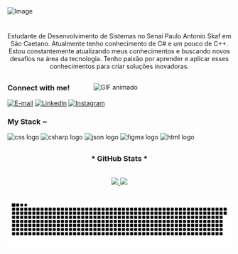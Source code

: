 

<img width="1584" height="396" alt="Image" src="https://github.com/user-attachments/assets/9c2b52f0-e9e2-4236-8283-54b1177cc7c4" />

#

<p align="center">Estudante de Desenvolvimento de Sistemas no Senai Paulo Antonio Skaf em São Caetano. Atualmente tenho conhecimento de C# e um pouco de C++.
Estou constantemente atualizando meus conhecimentos e buscando novos desafios na área da tecnologia. Tenho paixão por aprender e aplicar esses conhecimentos para criar soluções inovadoras.
  
##


  <img align="right" src="https://github.com/VariableBee/VariableBee/assets/77739311/4e9f41af-6b57-49a7-b15a-74322e96b4d7" width="310px" alt="GIF animado" heigth="80px">


<h3 align="left">Connect with me!</h3>

[![E-mail](https://img.shields.io/badge/-Email-000?style=for-the-badge&logo=microsoft-outlook&logoColor=FF00F6&color:FFF)](mailto:thi.agatha21@gmail.com)
[![LinkedIn](https://img.shields.io/badge/-LinkedIn-000?style=for-the-badge&logo=linkedin&logoColor=FF00F6&color:FFF)](https://www.linkedin.com/in/agatha-tobias-gomes-673884313/)
[![Instagram](https://img.shields.io/badge/-Instagram-000?style=for-the-badge&logo=instagram&logoColor=0DFF50&color:FFF)](https://www.instagram.com/aggyerst/)


<h3 align="left">My Stack ~</h3>

  
<div align="left">
  <img src="https://cdn.jsdelivr.net/gh/devicons/devicon@latest/icons/cplusplus/cplusplus-original.svg" height="25" alt="css logo"  />
  <i class="devicon-cplusplus-plain"></i>
  <img src="https://cdn.jsdelivr.net/gh/devicons/devicon@latest/icons/csharp/csharp-original.svg" height="25" alt="csharp logo"  />
  <img src="https://cdn.jsdelivr.net/gh/devicons/devicon@latest/icons/json/json-original.svg" height="25" alt="json logo"  />
  <img src="https://cdn.jsdelivr.net/gh/devicons/devicon@latest/icons/figma/figma-original.svg" height="25" alt="figma logo" />
  <img src="https://cdn.jsdelivr.net/gh/devicons/devicon@latest/icons/html5/html5-original.svg" height="25" alt="html logo" />

##

<div style="text-align: center;" align="center">
  <h3>* GitHub Stats *</h3>
  <br>

<div>
  <a href="https://github.com/aggiers">
  <img height="180em" src="https://github-readme-stats.vercel.app/api?username=aggiers&show_icons=true&theme=gotham&include_all_commits-true&count_private-true"/>
  <img height="180em" src="https://github-readme-stats.vercel.app/api/top-langs/?username=aggiers&layout-compact&langs_count-16&theme=gotham"/>
</div>


  ##

<picture align="center">
  <source media="(prefers-color-scheme: dark)" srcset="https://raw.githubusercontent.com/aggiers/aggiers/output/github-contribution-grid-snake-dark.svg">
  <source media="(prefers-color-scheme: light)" srcset="https://raw.githubusercontent.com/aggiers/aggiers/output/github-contribution-grid-snake-dark.svg">
  <img align="center" alt="github contribution grid snake animation" src="https://raw.githubusercontent.com/aggiers/aggiers/output/github-contribution-grid-snake.svg">
</picture>

